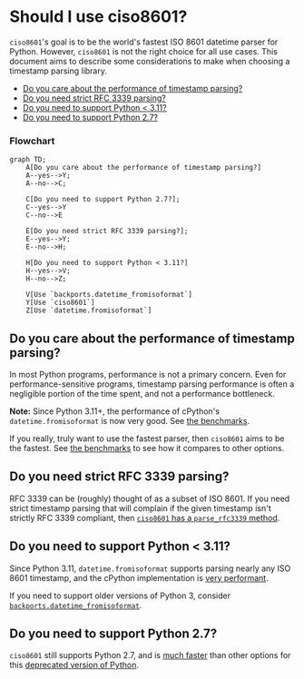 # Should I use ciso8601? <!-- omit in toc -->

`ciso8601`'s goal is to be the world's fastest ISO 8601 datetime parser for Python.
However, `ciso8601` is not the right choice for all use cases.
This document aims to describe some considerations to make when choosing a timestamp parsing library.

- [Do you care about the performance of timestamp parsing?](#do-you-care-about-the-performance-of-timestamp-parsing)
- [Do you need strict RFC 3339 parsing?](#do-you-need-strict-rfc-3339-parsing)
- [Do you need to support Python \< 3.11?](#do-you-need-to-support-python--311)
- [Do you need to support Python 2.7?](#do-you-need-to-support-python-27)

### Flowchart <!-- omit in toc -->

```mermaid
graph TD;
    A[Do you care about the performance of timestamp parsing?]
    A--yes-->Y;
    A--no-->C;

    C[Do you need to support Python 2.7?];
    C--yes-->Y
    C--no-->E

    E[Do you need strict RFC 3339 parsing?];
    E--yes-->Y;
    E--no-->H;

    H[Do you need to support Python < 3.11?]
    H--yes-->V;
    H--no-->Z;

    V[Use `backports.datetime_fromisoformat`]
    Y[Use `ciso8601`]
    Z[Use `datetime.fromisoformat`]
```

## Do you care about the performance of timestamp parsing?

In most Python programs, performance is not a primary concern.
Even for performance-sensitive programs, timestamp parsing performance is often a negligible portion of the time spent, and not a performance bottleneck.

**Note:** Since Python 3.11+, the performance of cPython's `datetime.fromisoformat` is now very good. See [the benchmarks](https://github.com/closeio/ciso8601#benchmark).

If you really, truly want to use the fastest parser, then `ciso8601` aims to be the fastest. See [the benchmarks](https://github.com/closeio/ciso8601#benchmark) to see how it compares to other options.

## Do you need strict RFC 3339 parsing?

RFC 3339 can be (roughly) thought of as a subset of ISO 8601. If you need strict timestamp parsing that will complain if the given timestamp isn't strictly RFC 3339 compliant, then [`ciso8601` has a `parse_rfc3339` method](https://github.com/closeio/ciso8601#strict-rfc-3339-parsing).

## Do you need to support Python < 3.11?

Since Python 3.11, `datetime.fromisoformat` supports parsing nearly any ISO 8601 timestamp, and the cPython implementation is [very performant](https://github.com/closeio/ciso8601#benchmark).

If you need to support older versions of Python 3, consider [`backports.datetime_fromisoformat`](https://github.com/movermeyer/backports.datetime_fromisoformat).

## Do you need to support Python 2.7?

`ciso8601` still supports Python 2.7, and is [much faster](https://github.com/closeio/ciso8601#benchmark) than other options for this [deprecated version of Python](https://pythonclock.org/).
